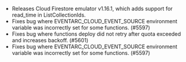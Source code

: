 - Releases Cloud Firestore emulator v1.16.1, which adds support for read_time in ListCollectionIds.
- Fixes bug where EVENTARC_CLOUD_EVENT_SOURCE environment variable was incorrectly set for some functions. (#5597)
- Fixes bug where functions deploy did not retry after quota exceeded and increases backoff. (#5601)
- Fixes bug where EVENTARC_CLOUD_EVENT_SOURCE environment variable was incorrectly set for some functions. (#5597)
